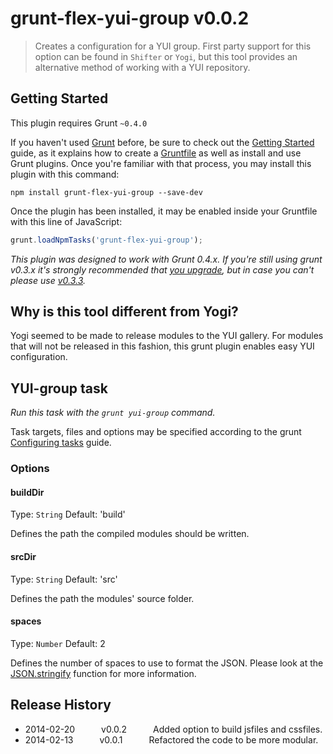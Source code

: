 # grunt-flex-yui-group v0.0.2

> Creates a configuration for a YUI group. First party support for this option can be found in `Shifter` or `Yogi`, but this tool provides an alternative method of working with a YUI repository.


## Getting Started
This plugin requires Grunt `~0.4.0`

If you haven't used [Grunt](http://gruntjs.com/) before, be sure to check out the [Getting Started](http://gruntjs.com/getting-started) guide, as it explains how to create a [Gruntfile](http://gruntjs.com/sample-gruntfile) as well as install and use Grunt plugins. Once you're familiar with that process, you may install this plugin with this command:

```shell
npm install grunt-flex-yui-group --save-dev
```

Once the plugin has been installed, it may be enabled inside your Gruntfile with this line of JavaScript:

```js
grunt.loadNpmTasks('grunt-flex-yui-group');
```

*This plugin was designed to work with Grunt 0.4.x. If you're still using grunt v0.3.x it's strongly recommended that [you upgrade](http://gruntjs.com/upgrading-from-0.3-to-0.4), but in case you can't please use [v0.3.3](https://github.com/gruntjs/grunt-flex-handlebars/tree/grunt-0.3-stable).*


## Why is this tool different from Yogi?

Yogi seemed to be made to release modules to the YUI gallery. For modules that will not be released in this fashion, this grunt plugin enables easy YUI configuration.

## YUI-group task
_Run this task with the `grunt yui-group` command._

Task targets, files and options may be specified according to the grunt [Configuring tasks](http://gruntjs.com/configuring-tasks) guide.

### Options

#### buildDir
Type: `String`
Default: 'build'

Defines the path the compiled modules should be written.

#### srcDir
Type: `String`
Default: 'src'

Defines the path the modules' source folder.

#### spaces
Type: `Number`
Default: 2

Defines the number of spaces to use to format the JSON. Please look at the [JSON.stringify](https://developer.mozilla.org/en-US/docs/Web/JavaScript/Reference/Global_Objects/JSON/stringify) function for more information.

## Release History
 
 * 2014-02-20   v0.0.2   Added option to build jsfiles and cssfiles.
 * 2014-02-13   v0.0.1   Refactored the code to be more modular.
